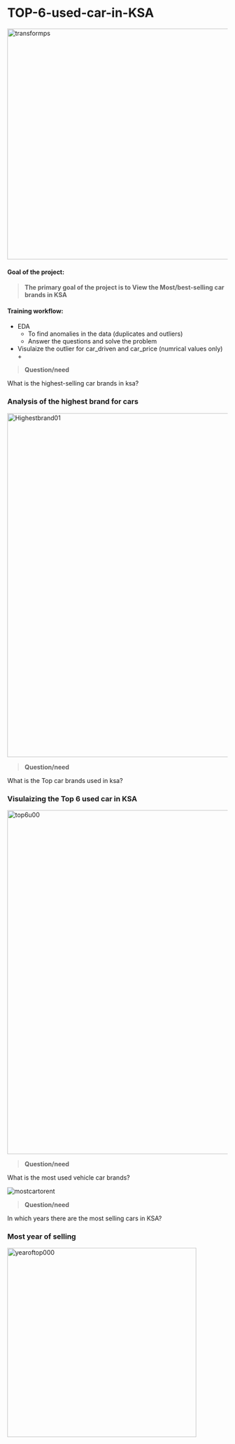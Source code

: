 # TOP-6-used-car-in-KSA
<img width="527" alt="transformps" src="https://user-images.githubusercontent.com/75619142/142140458-e3bd043e-a8a0-438d-b779-a64cb8a24b27.png">


#### Goal of the project:

>**The primary goal of the project is to View the Most/best-selling car brands in KSA**

#### Training workflow:
* EDA
   +   To find anomalies in the data (duplicates and outliers)
   +   Answer the questions and solve the problem
* Visulaize the outlier for car_driven and car_price (numrical values only)
  +   
>**Question/need**
 
 
 What is the highest-selling car brands in ksa? 


### Analysis of the highest brand for cars
<img width="785" alt="Highestbrand01" src="https://user-images.githubusercontent.com/75619142/142141519-4f20158b-892f-4b58-8fe9-4b2049d8f066.png">


>**Question/need**

 What is the Top car brands used in ksa? 

### Visulaizing the Top 6 used car in KSA
<img width="785" alt="top6u00" src="https://user-images.githubusercontent.com/75619142/142142993-b4232c54-5fad-4798-885d-ad70882f7e9d.png">

>**Question/need**

What is the most used vehicle car brands?

![mostcartorent](https://user-images.githubusercontent.com/75619142/142169107-5281cfa2-2860-442c-97ec-cbf91c839518.png)


>**Question/need**

In which years there are the most selling cars in KSA?

### Most year of selling

<img width="432" alt="yearoftop000" src="https://user-images.githubusercontent.com/75619142/142143171-e63aa472-caa2-496c-8645-3173cdae17df.png">


